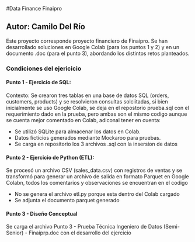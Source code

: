 #Data Finance Finaipro

## Autor: Camilo Del Río

Este proyecto corresponde proyecto financiero de Finaipro. Se han desarrollado soluciones en Google Colab (para los puntos 1 y 2) y en un documento .doc (para el punto 3), abordando los distintos retos planteados.

### Condiciones del ejericicio

#### Punto 1 - Ejercicio de SQL:
Contexto: Se crearon tres tablas en una base de datos SQL (orders, customers, products) y se resolvieron consultas solciitadas, si bien inicialmente se uso Google Colab, se deja en el repostorio prueba.sql con el requerimiento dado en la prueba, pero ambas son el mismo codigo aunque se cuenta mejor comentado en Colab, adiconal tener en cuenta:

- Se utilizó SQLite para almacenar los datos en Colab.
- Datos ficticios generados mediante Mockaroo para pruebas.
- Se carga en repositorio los 3 archivos .sql con la insersion de datos

#### Punto 2 - Ejercicio de Python (ETL):
Se procesó un archivo CSV (sales_data.csv) con registros de ventas y se transformó para generar un archivo de salida en formato Parquet en Google Colabn, todos los comentarios y observaciones se encuentran en el codigo
- No se genera el archivo etl.py porque esta dentro del Colab cargado
- Se adjunta el documento parquet generado

#### Punto 3 - Diseño Conceptual
Se carga el archivo Punto 3 - Prueba Técnica Ingeniero de Datos (Semi-Senior) - Finaiprp.doc con el desarrollo del ejercicio



